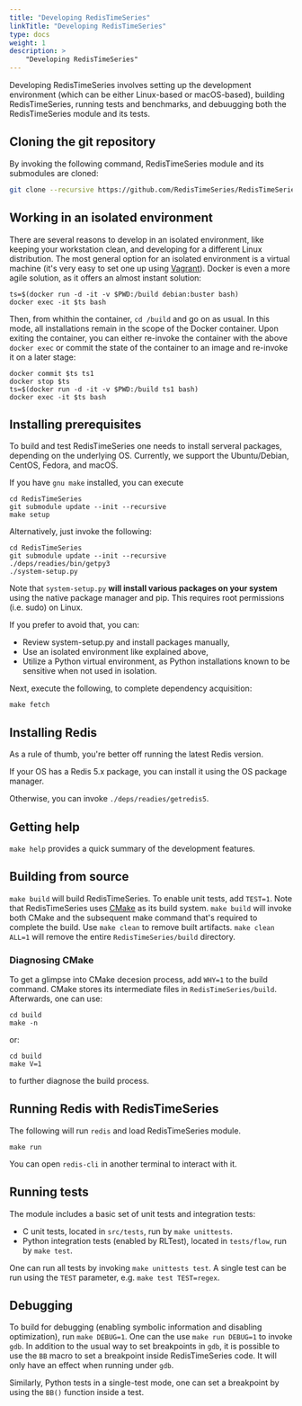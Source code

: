 ```yaml
---
title: "Developing RedisTimeSeries"
linkTitle: "Developing RedisTimeSeries"
type: docs
weight: 1
description: >
    "Developing RedisTimeSeries"
---
```


Developing RedisTimeSeries involves setting up the development environment (which can be either Linux-based or macOS-based), building RedisTimeSeries, running tests and benchmarks, and debuugging both the RedisTimeSeries module and its tests.

## Cloning the git repository
By invoking the following command, RedisTimeSeries module and its submodules are cloned:
```sh
git clone --recursive https://github.com/RedisTimeSeries/RedisTimeSeries.git
```
## Working in an isolated environment
There are several reasons to develop in an isolated environment, like keeping your workstation clean, and developing for a different Linux distribution.
The most general option for an isolated environment is a virtual machine (it's very easy to set one up using [Vagrant](https://www.vagrantup.com)).
Docker is even a more agile solution, as it offers an almost instant solution:
```
ts=$(docker run -d -it -v $PWD:/build debian:buster bash)
docker exec -it $ts bash
```
Then, from whithin the container, ```cd /build``` and go on as usual.
In this mode, all installations remain in the scope of the Docker container.
Upon exiting the container, you can either re-invoke the container with the above ```docker exec``` or commit the state of the container to an image and re-invoke it on a later stage:
```
docker commit $ts ts1
docker stop $ts
ts=$(docker run -d -it -v $PWD:/build ts1 bash)
docker exec -it $ts bash
```

## Installing prerequisites
To build and test RedisTimeSeries one needs to install serveral packages, depending on the underlying OS. Currently, we support the Ubuntu/Debian, CentOS, Fedora, and macOS.

If you have ```gnu make``` installed, you can execute
```
cd RedisTimeSeries
git submodule update --init --recursive
make setup
```
Alternatively, just invoke the following:
```
cd RedisTimeSeries
git submodule update --init --recursive    
./deps/readies/bin/getpy3
./system-setup.py
```
Note that ```system-setup.py``` **will install various packages on your system** using the native package manager and pip. This requires root permissions (i.e. sudo) on Linux.

If you prefer to avoid that, you can:

* Review system-setup.py and install packages manually,
* Use an isolated environment like explained above,
* Utilize a Python virtual environment, as Python installations known to be sensitive when not used in isolation.

Next, execute the following, to complete dependency acquisition:
```
make fetch
```

## Installing Redis
As a rule of thumb, you're better off running the latest Redis version.

If your OS has a Redis 5.x package, you can install it using the OS package manager.

Otherwise, you can invoke ```./deps/readies/getredis5```.

## Getting help
```make help``` provides a quick summary of the development features.

## Building from source
```make build``` will build RedisTimeSeries.
To enable unit tests, add ```TEST=1```.
Note that RedisTimeSeries uses [CMake](https://cmake.org) as its build system. ```make build``` will invoke both CMake and the subsequent make command that's required to complete the build.
Use ```make clean``` to remove built artifacts. ```make clean ALL=1``` will remove the entire ```RedisTimeSeries/build``` directory.

### Diagnosing CMake
To get a glimpse into CMake decesion process, add ```WHY=1``` to the build command.
CMake stores its intermediate files in ```RedisTimeSeries/build```.
Afterwards, one can use:
```
cd build
make -n
```
or:
```
cd build
make V=1
```
to further diagnose the build process.

## Running Redis with RedisTimeSeries
The following will run ```redis``` and load RedisTimeSeries module.
```
make run
```
You can open ```redis-cli``` in another terminal to interact with it.

## Running tests
The module includes a basic set of unit tests and integration tests:
* C unit tests, located in ```src/tests```, run by ```make unittests```.
* Python integration tests (enabled by RLTest), located in ```tests/flow```, run by ```make test```.

One can run all tests by invoking ```make unittests test```.
A single test can be run using the ```TEST``` parameter, e.g. ```make test TEST=regex```.

## Debugging
To build for debugging (enabling symbolic information and disabling optimization), run ```make DEBUG=1```.
One can the use ```make run DEBUG=1``` to invoke ```gdb```.
In addition to the usual way to set breakpoints in ```gdb```, it is possible to use the ```BB``` macro to set a breakpoint inside RedisTimeSeries code. It will only have an effect when running under ```gdb```.

Similarly, Python tests in a single-test mode, one can set a breakpoint by using the ```BB()``` function inside a test.

